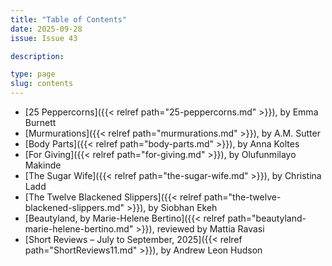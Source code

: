 ```yaml
---
title: "Table of Contents"
date: 2025-09-28
issue: Issue 43

description: 

type: page
slug: contents
---
```


- [25 Peppercorns]({{< relref path="25-peppercorns.md" >}}), by Emma Burnett
- [Murmurations]({{< relref path="murmurations.md" >}}), by A.M. Sutter
- [Body Parts]({{< relref path="body-parts.md" >}}), by Anna Koltes
- [For Giving]({{< relref path="for-giving.md" >}}), by Olufunmilayo Makinde
- [The Sugar Wife]({{< relref path="the-sugar-wife.md" >}}), by Christina Ladd
- [The Twelve Blackened Slippers]({{< relref path="the-twelve-blackened-slippers.md" >}}), by Siobhan Ekeh
- [Beautyland, by Marie-Helene Bertino]({{< relref path="beautyland-marie-helene-bertino.md" >}}), reviewed by Mattia Ravasi
- [Short Reviews – July to September, 2025]({{< relref path="ShortReviews11.md" >}}), by Andrew Leon Hudson
